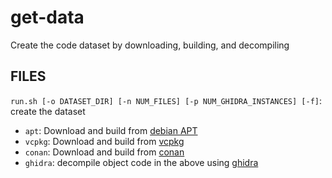 # get-data

Create the code dataset by downloading, building, and decompiling

## FILES

`run.sh [-o DATASET_DIR] [-n NUM_FILES] [-p NUM_GHIDRA_INSTANCES] [-f]`: create the dataset

- `apt`: Download and build from [debian APT](https://wiki.debian.org/Apt)
- `vcpkg`: Download and build from [vcpkg](https://vcpkg.io)
- `conan`: Download and build from [conan](https://conan.io)
- `ghidra`: decompile object code in the above using [ghidra](https://ghidra-sre.org)
